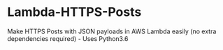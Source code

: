 # Lambda-HTTPS-Posts
Make HTTPS Posts with JSON payloads in AWS Lambda easily (no extra dependencies required) - Uses Python3.6
